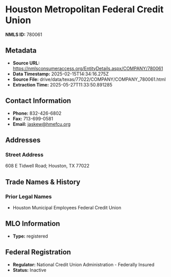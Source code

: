 # Houston Metropolitan Federal Credit Union

**NMLS ID:** 780061

## Metadata
- **Source URL:** https://nmlsconsumeraccess.org/EntityDetails.aspx/COMPANY/780061
- **Data Timestamp:** 2025-02-15T14:34:16.275Z
- **Source File:** drive/data/texas/77022/COMPANY/COMPANY_780061.html
- **Extraction Time:** 2025-05-27T11:33:50.891285

## Contact Information
- **Phone:** 832-426-6802
- **Fax:** 713-699-0581
- **Email:** jaskew@hmefcu.org

## Addresses
### Street Address
608 E Tidwell Road; Houston, TX 77022

## Trade Names & History
### Prior Legal Names
- Houston Municipal Employees Federal Credit Union

## MLO Information
- **Type:** registered

## Federal Registration
- **Regulator:** National Credit Union Administration - Federally Insured
- **Status:** Inactive

